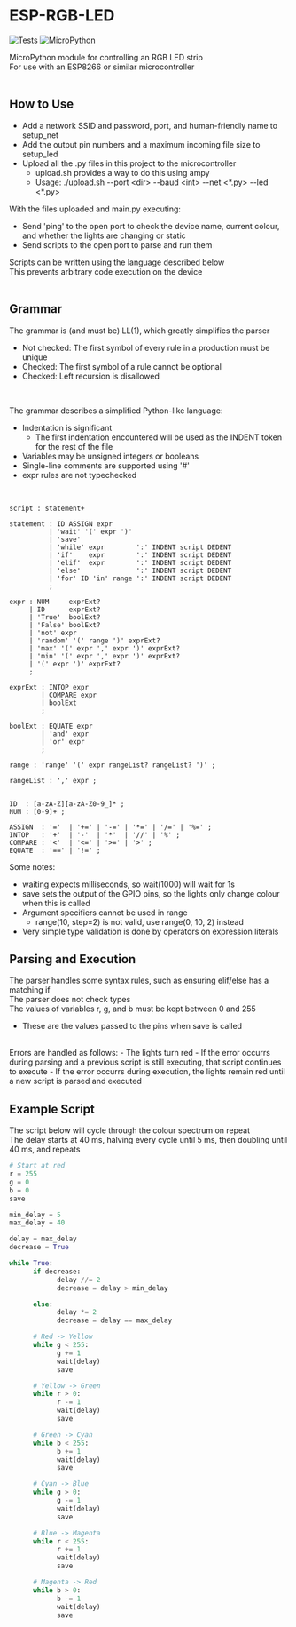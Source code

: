 # ESP-RGB-LED
[![Tests](https://github.com/Sean-AP/ESP-RGB-LED/actions/workflows/main.yml/badge.svg)](https://github.com/Sean-AP/ESP-RGB-LED/actions/workflows/main.yml)
[![MicroPython](https://badgen.net/badge/micropython/v1.17/blue?icon=pypi)](https://github.com/micropython/micropython)

MicroPython module for controlling an RGB LED strip <br>
For use with an ESP8266 or similar microcontroller <br>
<br>

## How to Use
- Add a network SSID and password, port, and human-friendly name to setup_net
- Add the output pin numbers and a maximum incoming file size to setup_led
- Upload all the .py files in this project to the microcontroller
  - upload.sh provides a way to do this using ampy
  - Usage: ./upload.sh --port \<dir> --baud \<int> --net \<\*.py> --led \<\*.py> 

With the files uploaded and main.py executing:
- Send 'ping' to the open port to check the device name, current colour, and whether the lights are changing or static
- Send scripts to the open port to parse and run them

Scripts can be written using the language described below <br>
This prevents arbitrary code execution on the device <br>
<br>

## Grammar
The grammar is (and must be) LL(1), which greatly simplifies the parser
- Not checked: The first symbol of every rule in a production must be unique
- Checked: The first symbol of a rule cannot be optional
- Checked: Left recursion is disallowed
<br>

The grammar describes a simplified Python-like language:
- Indentation is significant 
  - The first indentation encountered will be used as the INDENT token for the rest of the file
- Variables may be unsigned integers or booleans
- Single-line comments are supported using '#'
- expr rules are not typechecked
<br>

```
script : statement+

statement : ID ASSIGN expr
          | 'wait' '(' expr ')'
          | 'save'
          | 'while' expr        ':' INDENT script DEDENT
          | 'if'    expr        ':' INDENT script DEDENT
          | 'elif'  expr        ':' INDENT script DEDENT
          | 'else'              ':' INDENT script DEDENT
          | 'for' ID 'in' range ':' INDENT script DEDENT
          ;

expr : NUM     exprExt?
     | ID      exprExt?
     | 'True'  boolExt?
     | 'False' boolExt?
     | 'not' expr
     | 'random' '(' range ')' exprExt?
     | 'max' '(' expr ',' expr ')' exprExt?
     | 'min' '(' expr ',' expr ')' exprExt?
     | '(' expr ')' exprExt?
     ;

exprExt : INTOP expr
        | COMPARE expr
        | boolExt
        ;

boolExt : EQUATE expr
        | 'and' expr
        | 'or' expr
        ;

range : 'range' '(' expr rangeList? rangeList? ')' ;

rangeList : ',' expr ;


ID  : [a-zA-Z][a-zA-Z0-9_]* ;
NUM : [0-9]+ ;

ASSIGN  : '='  | '+=' | '-=' | '*=' | '/=' | '%=' ;
INTOP   : '+'  | '-'  | '*'  | '//' | '%' ;
COMPARE : '<'  | '<=' | '>=' | '>' ; 
EQUATE  : '==' | '!=' ;
```

Some notes:
- waiting expects milliseconds, so wait(1000) will wait for 1s
- save sets the output of the GPIO pins, so the lights only change colour when this is called
- Argument specifiers cannot be used in range
  - range(10, step=2) is not valid, use range(0, 10, 2) instead
- Very simple type validation is done by operators on expression literals 

## Parsing and Execution
The parser handles some syntax rules, such as ensuring elif/else has a matching if <br>
The parser does not check types <br>
The values of variables r, g, and b must be kept between 0 and 255 
- These are the values passed to the pins when save is called 
<br>
Errors are handled as follows:
- The lights turn red
- If the error occurrs during parsing and a previous script is still executing, that script continues to execute
- If the error occurrs during execution, the lights remain red until a new script is parsed and executed
<br>

## Example Script
The script below will cycle through the colour spectrum on repeat <br>
The delay starts at 40 ms, halving every cycle until 5 ms, then doubling until 40 ms, and repeats <br>

```python
# Start at red
r = 255
g = 0
b = 0
save

min_delay = 5
max_delay = 40

delay = max_delay
decrease = True

while True:
      if decrease:
            delay //= 2
            decrease = delay > min_delay

      else:
            delay *= 2
            decrease = delay == max_delay

      # Red -> Yellow
      while g < 255:
            g += 1
            wait(delay)
            save

      # Yellow -> Green
      while r > 0:
            r -= 1
            wait(delay)
            save

      # Green -> Cyan
      while b < 255:
            b += 1
            wait(delay)
            save

      # Cyan -> Blue
      while g > 0:
            g -= 1
            wait(delay)
            save

      # Blue -> Magenta
      while r < 255:
            r += 1
            wait(delay)
            save

      # Magenta -> Red
      while b > 0:
            b -= 1
            wait(delay)
            save
```
